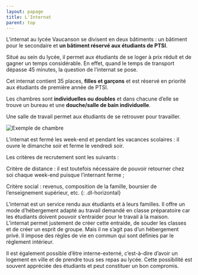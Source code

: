 ```yaml
---
layout: papage
title: L'Internat
parent: top
---
```


<!-- <script src="https://maps.googleapis.com/maps/api/js" async defer></script>

<script>
  function initMap() {
    var mapDiv = document.getElementById('map');
    var map = new google.maps.Map(mapDiv, {
      center: {lat: 44.540, lng: -78.546},
      zoom: 8
    });
  }
</script>
 -->
L’internat au lycée Vaucanson se divisent en deux bâtiments&nbsp;: un bâtiment pour le secondaire et **un bâtiment réservé aux étudiants de PTSI**.

Situé au sein du lycée, il permet aux étudiants de se loger à prix réduit et de gagner un temps considérable. En effet, quand le temps de transport dépasse&nbsp;45 minutes, la question de l’internat se pose.
 
Cet internat contient&nbsp;35 places, **filles et garçons** et est réservé en priorité aux étudiants de&nbsp;première année de&nbsp;PTSI.
 
Les chambres sont **individuelles ou doubles** et dans chacune d’elle se trouve un bureau et une **douche/salle de bain individuelle**.

Une salle de travail permet aux étudiants de se retrouver pour travailler.

![Exemple de chambre](images/images_perso/internat.jpg)

L’internat est  fermé les week-end et pendant les vacances scolaires&nbsp;: il ouvre le dimanche soir et ferme le vendredi&nbsp;soir.

Les critères de recrutement sont les suivants&nbsp;:

Critère de distance
: il est toutefois nécessaire de pouvoir retourner chez soi chaque week-end puisque l’internant ferme&nbsp;;

Critère social
: revenus, composition de la famille, boursier de l’enseignement supérieur, etc.
{: .dl-horizontal}

L'internat est un service rendu aux étudiants et à leurs familles. Il offre un mode d’hébergement adapté au travail demandé en classe préparatoire car les étudiants doivent pouvoir s’entraider pour le travail à la maison. L’internat permet justement de créer cette entraide, de souder les classes et de créer un esprit de groupe. Mais il ne s’agit pas d’un hébergement privé. Il impose des règles de vie en commun qui sont définies par le règlement intérieur.

Il est également possible d’être interne-externé, c’est-à-dire d’avoir un logement en ville et de prendre tous ses repas au lycée. Cette possibilité est souvent appréciée des étudiants et peut constituer un bon compromis.
